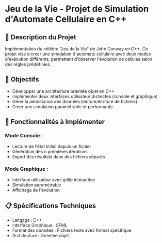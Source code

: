 # Jeu de la Vie - Projet de Simulation d'Automate Cellulaire en C++

## 📝 Description du Projet
Implémentation du célèbre "Jeu de la Vie" de John Conway en C++. Ce projet vise à créer une simulation d'automate cellulaire avec deux modes d'exécution différents, permettant d'observer l'évolution de cellules selon des règles prédéfinies.

## 🎯 Objectifs
- Développer une architecture orientée objet en C++
- Implémenter deux interfaces utilisateur distinctes (console et graphique)
- Gérer la persistance des données (lecture/écriture de fichiers)
- Créer une simulation paramétrable et performante

## 🔨 Fonctionnalités à Implémenter

### Mode Console :
- Lecture de l'état initial depuis un fichier
- Génération des n premières itérations
- Export des résultats dans des fichiers séparés


### Mode Graphique :
- Interface utilisateur avec grille interactive
- Simulation paramétrable
- Affichage de l'évolution

## 📋 Spécifications Techniques
- Langage : C++
- Interface Graphique : SFML
- Format des données : Fichiers texte avec format spécifique
- Architecture : Orientée objet
